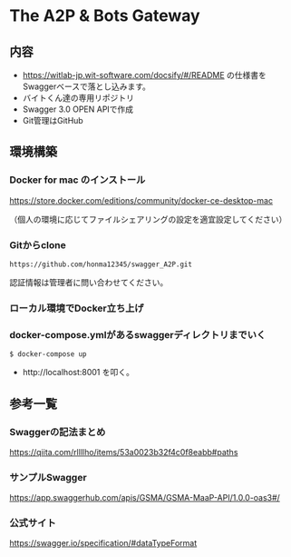# The A2P & Bots Gateway

## 内容
- https://witlab-jp.wit-software.com/docsify/#/README
の仕様書をSwaggerベースで落とし込みます。
- バイトくん達の専用リポジトリ
- Swagger 3.0 OPEN APIで作成
- Git管理はGitHub

## 環境構築

### Docker for mac のインストール
https://store.docker.com/editions/community/docker-ce-desktop-mac

（個人の環境に応じてファイルシェアリングの設定を適宜設定してください）

### Gitからclone
`https://github.com/honma12345/swagger_A2P.git`

認証情報は管理者に問い合わせてください。

### ローカル環境でDocker立ち上げ

### docker-compose.ymlがあるswaggerディレクトリまでいく
```
$ docker-compose up
```
 - http://localhost:8001 を叩く。

## 参考一覧
### Swaggerの記法まとめ
https://qiita.com/rllllho/items/53a0023b32f4c0f8eabb#paths
### サンプルSwagger
https://app.swaggerhub.com/apis/GSMA/GSMA-MaaP-API/1.0.0-oas3#/
### 公式サイト
https://swagger.io/specification/#dataTypeFormat